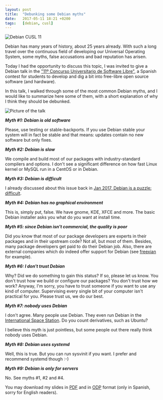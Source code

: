```yaml
---
layout: post
title:  "Debunking some Debian myths"
date:   2017-05-11 18:21 +0200
tags:	[debian, cusl]
---
```


![Debian CUSL 11][debian-cusl11]

Debian has many years of history, about 25 years already.
With such a long travel over the continuous field of developing our Universal
Operating System, some myths, false accusations and bad reputation has arisen.

Today I had the opportunity to discuss this topic, I was invited to give a
Debian talk in the ["11º Concurso Universitario de Software Libre"][cusl], a
Spanish contest for students to develop and dig a bit into free-libre open
source software (and hardware).

<!--more-->

In this talk, I walked through some of the most common Debian myths, and I
would like to summarize here some of them, with a short explanation of why I
think they should be debunked.

![Picture of the talk][talk]

***Myth #1: Debian is old software***

Please, use testing or stable-backports. If you use Debian stable your system
will in fact be stable and that means: updates contain no new software but
only fixes.

***Myth #2: Debian is slow***

We compile and build most of our packages with industry-standard compilers and
options. I don't see a significant difference on how fast Linux kernel or
MySQL run in a CentOS or in Debian.

***Myth #3: Debian is difficult***

I already discussed about this issue back in
[Jan 2017, Debian is a puzzle: difficult][oldpost].


***Myth #4: Debian has no graphical environment***

This is, simply put, false. We have gnome, KDE, XFCE and more.
The basic Debian installer asks you what do you want at install time.

***Myth #5: since Debian isn't commercial, the quality is poor***

Did you know that most of our package developers are experts in their packages
and in their upstream code? Not all, but most of them.
Besides, many package developers get paid to do their Debian job.
Also, there are external companies which do indeed offer support for
Debian (see [freexian][freexian] for example).

***Myth #6: I don't trust Debian***

Why? Did we do something to gain this status? If so, please let us know.
You don't trust how we build or configure our packages? You don't trust
how we work?
Anyway, I'm sorry, you have to trust someone if you want to use any kind
of computer. Supervising every single bit of your computer isn't practical
for you. Please trust us, we do our best.

***Myth #7: nobody uses Debian***

I don't agree. Many people use Debian. They even run Debian in the
[International Space Station][iss]. Do you count derivatives, such as Ubuntu?

I believe this myth is just pointless, but some people out there really think
nobody uses Debian.

***Myth #8: Debian uses systemd***

Well, this is true. But you can run sysvinit if you want.
I prefer and recommend systemd though :-)

***Myth #9: Debian is only for servers***

No. See myths #1, #2 and #4.

You may download my slides in [PDF][pdf] and in [ODP][odp] format
(only in Spanish, sorry for English readers).

[debian-cusl11]:	{{site.url}}/assets/debian-cusl11.jpg
[cusl]:			http://www.concursosoftwarelibre.org/1617/
[oldpost]:		{{site.url}}/2017/01/17/debian-puzzle.html
[PDF]:			{{site.url}}/assets/debian_no_es_lo_que_piensas_pdf.pdf
[ODP]:			{{site.url}}/assets/debian_no_es_lo_que_piensas.odp
[freexian]:		https://www.freexian.com/
[iss]:			https://www.fsf.org/blogs/community/gnu-linux-chosen-as-operating-system-of-the-international-space-station
[talk]:			{{site.url}}/assets/debian-cusl11-pic.png

